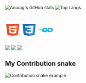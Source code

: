 ![Anurag's GitHub stats](https://github-readme-stats.vercel.app/api?username=B1Xs&count_private=true&show_icons=true&theme=tokyonight&card_width=500px&card_height=500px)
![Top Langs](https://github-readme-stats.vercel.app/api/top-langs/?username=B1Xs&layout=compact&count_private=true&theme=tokyonight&card_width=500px&card_height=500px)

  ##

<div style="display: inline_block"><br>
  <img align="center" alt="B1Xs-HTML" height="40" width="50" src="https://raw.githubusercontent.com/devicons/devicon/master/icons/html5/html5-original.svg">
  <img align="center" alt="B1Xs-CSS" height="40" width="50" src="https://raw.githubusercontent.com/devicons/devicon/master/icons/css3/css3-original.svg">
  <img align="center" alt="B1Xs-Go" height="40" width="50" src="https://raw.githubusercontent.com/devicons/devicon/master/icons/go/go-original-wordmark.svg">
</div>
  
  ##
 
<div>
  <a href="https://www.facebook.com/brunocecchella" target="_blank"><img src="https://img.shields.io/badge/-Facebook-%230077B5?style=for-the-badge&logo=Facebook&logoColor=white" target="_blank"></a>
  <a href="https://www.instagram.com/bruno.cecchella" target="_blank"><img src="https://img.shields.io/badge/-Instagram-%23E4405F?style=for-the-badge&logo=instagram&logoColor=white" target="_blank"></a>
  <a href="https://www.linkedin.com/in/bruno-henrique-cecchella-a10b1a211" target="_blank"><img src="https://img.shields.io/badge/-LinkedIn-%230077B5?style=for-the-badge&logo=linkedin&logoColor=white" target="_blank"></a>
</div>

## My Contribution snake
![Contribution snake example](https://github.com/B1Xs/B1Xs/blob/output/github-contribution-grid-snake.svg)
